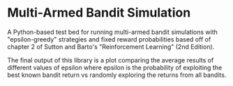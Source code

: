 # Multi-Armed Bandit Simulation

A Python-based test bed for running multi-armed bandit simulations with "epsilon-greedy" strategies and fixed reward probabilities based off of chapter 2 of Sutton and Barto's "Reinforcement Learning" (2nd Edition).

The final output of this library is a plot comparing the average results of different values of epsilon where epsilon is the probability of exploiting the best known bandit return vs randomly exploring the returns from all bandits. 
